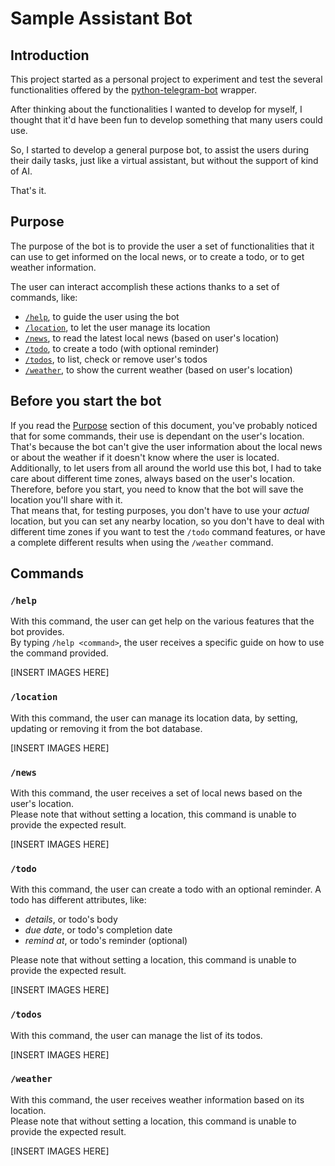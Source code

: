 # Sample Assistant Bot

## Introduction

This project started as a personal project to experiment and test the several functionalities offered by the [python-telegram-bot](https://python-telegram-bot.org/) wrapper.

After thinking about the functionalities I wanted to develop for myself, I thought that it'd have been fun to develop something that many users could use.

So, I started to develop a general purpose bot, to assist the users during their daily tasks, just like a virtual assistant, but without the support of kind of AI.

That's it.

## Purpose

The purpose of the bot is to provide the user a set of functionalities that it can use to get informed on the local news, or to create a todo, or to get weather information.

The user can interact accomplish these actions thanks to a set of commands, like:
- [`/help`](#help), to guide the user using the bot
- [`/location`](#location), to let the user manage its location
- [`/news`](#news), to read the latest local news (based on user's location)
- [`/todo`](#todo), to create a todo (with optional reminder)
- [`/todos`](#todos), to list, check or remove user's todos
- [`/weather`](#weather), to show the current weather (based on user's location)

## Before you start the bot
If you read the [Purpose](#purpose) section of this document, you've probably noticed that for some commands, their use is dependant on the user's location.<br>
That's because the bot can't give the user information about the local news or about the weather if it doesn't know where the user is located.<br>
Additionally, to let users from all around the world use this bot, I had to take care about different time zones, always based on the user's location.<br>
Therefore, before you start, you need to know that the bot will save the location you'll share with it.<br>
That means that, for testing purposes, you don't have to use your _actual_ location, but you can set any nearby location, so you don't have to deal with different time zones if you want to test the `/todo` command features,
or have a complete different results when using the `/weather` command.

## Commands

### `/help`
With this command, the user can get help on the various features that the bot provides.<br>
By typing `/help <command>`, the user receives a specific guide on how to use the command provided.

[INSERT IMAGES HERE]

### `/location`
With this command, the user can manage its location data, by setting, updating or removing it from the bot database.

[INSERT IMAGES HERE]

### `/news`
With this command, the user receives a set of local news based on the user's location.<br>
Please note that without setting a location, this command is unable to provide the expected result.

[INSERT IMAGES HERE]

### `/todo`
With this command, the user can create a todo with an optional reminder.
A todo has different attributes, like:
- _details_, or todo's body
- _due date_, or todo's completion date
- _remind at_, or todo's reminder (optional)

Please note that without setting a location, this command is unable to provide the expected result.

[INSERT IMAGES HERE]

### `/todos`
With this command, the user can manage the list of its todos.

[INSERT IMAGES HERE]

### `/weather`
With this command, the user receives weather information based on its location.<br>
Please note that without setting a location, this command is unable to provide the expected result.

[INSERT IMAGES HERE]



